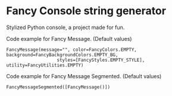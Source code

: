 # Fancy Console string generator

Stylized Python console, a project made for fun.

Code example for Fancy Message. (Default values)

```
FancyMessage(message="", color=FancyColors.EMPTY, background=FancyBackgroundColors.EMPTY_BG,
                   styles=[FancyStyles.EMPTY_STYLE], utility=FancyUtilities.EMPTY)
```

Code example for Fancy Message Segmented. (Default values)

```
FancyMessageSegmented([FancyMessage()])
```



